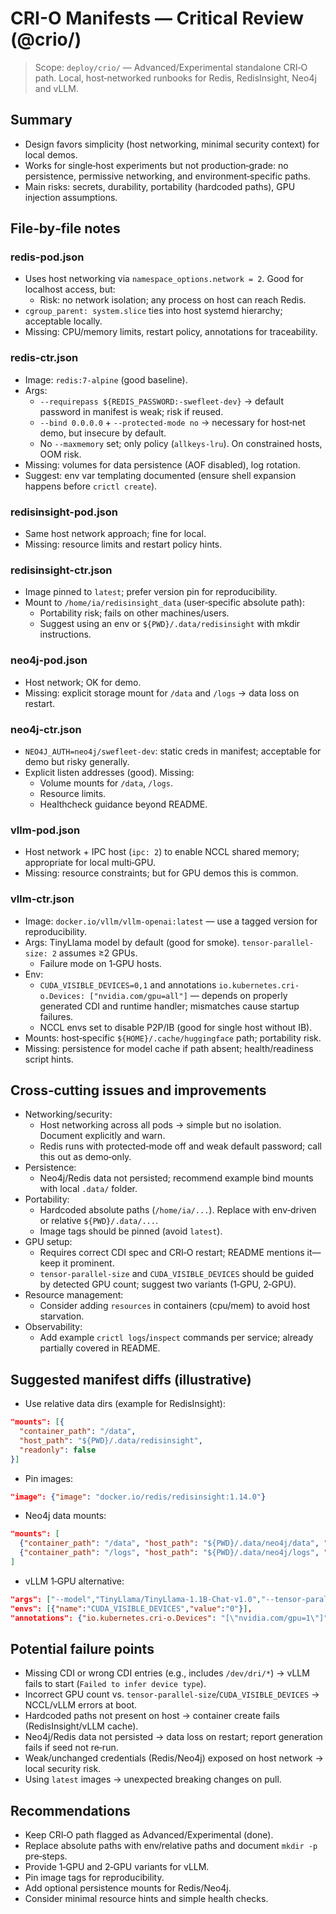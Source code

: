 # CRI-O Manifests — Critical Review (@crio/)

> Scope: `deploy/crio/` — Advanced/Experimental standalone CRI‑O path. Local, host‑networked runbooks for Redis, RedisInsight, Neo4j and vLLM.

## Summary
- Design favors simplicity (host networking, minimal security context) for local demos.
- Works for single‑host experiments but not production‑grade: no persistence, permissive networking, and environment‑specific paths.
- Main risks: secrets, durability, portability (hardcoded paths), GPU injection assumptions.

## File‑by‑file notes

### redis-pod.json
- Uses host networking via `namespace_options.network = 2`. Good for localhost access, but:
  - Risk: no network isolation; any process on host can reach Redis.
- `cgroup_parent: system.slice` ties into host systemd hierarchy; acceptable locally.
- Missing: CPU/memory limits, restart policy, annotations for traceability.

### redis-ctr.json
- Image: `redis:7-alpine` (good baseline).
- Args:
  - `--requirepass ${REDIS_PASSWORD:-swefleet-dev}` → default password in manifest is weak; risk if reused.
  - `--bind 0.0.0.0` + `--protected-mode no` → necessary for host‑net demo, but insecure by default.
  - No `--maxmemory` set; only policy (`allkeys-lru`). On constrained hosts, OOM risk.
- Missing: volumes for data persistence (AOF disabled), log rotation.
- Suggest: env var templating documented (ensure shell expansion happens before `crictl create`).

### redisinsight-pod.json
- Same host network approach; fine for local.
- Missing: resource limits and restart policy hints.

### redisinsight-ctr.json
- Image pinned to `latest`; prefer version pin for reproducibility.
- Mount to `/home/ia/redisinsight_data` (user‑specific absolute path):
  - Portability risk; fails on other machines/users.
  - Suggest using an env or `${PWD}/.data/redisinsight` with mkdir instructions.

### neo4j-pod.json
- Host network; OK for demo.
- Missing: explicit storage mount for `/data` and `/logs` → data loss on restart.

### neo4j-ctr.json
- `NEO4J_AUTH=neo4j/swefleet-dev`: static creds in manifest; acceptable for demo but risky generally.
- Explicit listen addresses (good). Missing:
  - Volume mounts for `/data`, `/logs`.
  - Resource limits.
  - Healthcheck guidance beyond README.

### vllm-pod.json
- Host network + IPC host (`ipc: 2`) to enable NCCL shared memory; appropriate for local multi‑GPU.
- Missing: resource constraints; but for GPU demos this is common.

### vllm-ctr.json
- Image: `docker.io/vllm/vllm-openai:latest` — use a tagged version for reproducibility.
- Args: TinyLlama model by default (good for smoke). `tensor-parallel-size: 2` assumes ≥2 GPUs.
  - Failure mode on 1‑GPU hosts.
- Env:
  - `CUDA_VISIBLE_DEVICES=0,1` and annotations `io.kubernetes.cri-o.Devices: ["nvidia.com/gpu=all"]` — depends on properly generated CDI and runtime handler; mismatches cause startup failures.
  - NCCL envs set to disable P2P/IB (good for single host without IB).
- Mounts: host‑specific `${HOME}/.cache/huggingface` path; portability risk.
- Missing: persistence for model cache if path absent; health/readiness script hints.

## Cross‑cutting issues and improvements

- Networking/security:
  - Host networking across all pods → simple but no isolation. Document explicitly and warn.
  - Redis runs with protected‑mode off and weak default password; call this out as demo‑only.
- Persistence:
  - Neo4j/Redis data not persisted; recommend example bind mounts with local `.data/` folder.
- Portability:
  - Hardcoded absolute paths (`/home/ia/...`). Replace with env‑driven or relative `${PWD}/.data/...`.
  - Image tags should be pinned (avoid `latest`).
- GPU setup:
  - Requires correct CDI spec and CRI‑O restart; README mentions it—keep it prominent.
  - `tensor-parallel-size` and `CUDA_VISIBLE_DEVICES` should be guided by detected GPU count; suggest two variants (1‑GPU, 2‑GPU).
- Resource management:
  - Consider adding `resources` in containers (cpu/mem) to avoid host starvation.
- Observability:
  - Add example `crictl logs`/`inspect` commands per service; already partially covered in README.

## Suggested manifest diffs (illustrative)

- Use relative data dirs (example for RedisInsight):

```json
"mounts": [{
  "container_path": "/data",
  "host_path": "${PWD}/.data/redisinsight",
  "readonly": false
}]
```

- Pin images:

```json
"image": {"image": "docker.io/redis/redisinsight:1.14.0"}
```

- Neo4j data mounts:

```json
"mounts": [
  {"container_path": "/data", "host_path": "${PWD}/.data/neo4j/data", "readonly": false},
  {"container_path": "/logs", "host_path": "${PWD}/.data/neo4j/logs", "readonly": false}
]
```

- vLLM 1‑GPU alternative:

```json
"args": ["--model","TinyLlama/TinyLlama-1.1B-Chat-v1.0","--tensor-parallel-size","1","--gpu-memory-utilization","0.85","--host","0.0.0.0","--port","8000"],
"envs": [{"name":"CUDA_VISIBLE_DEVICES","value":"0"}],
"annotations": {"io.kubernetes.cri-o.Devices": "[\"nvidia.com/gpu=1\"]"}
```

## Potential failure points

- Missing CDI or wrong CDI entries (e.g., includes `/dev/dri/*`) → vLLM fails to start (`Failed to infer device type`).
- Incorrect GPU count vs. `tensor-parallel-size`/`CUDA_VISIBLE_DEVICES` → NCCL/vLLM errors at boot.
- Hardcoded paths not present on host → container create fails (RedisInsight/vLLM cache).
- Neo4j/Redis data not persisted → data loss on restart; report generation fails if seed not re‑run.
- Weak/unchanged credentials (Redis/Neo4j) exposed on host network → local security risk.
- Using `latest` images → unexpected breaking changes on pull.

## Recommendations

- Keep CRI‑O path flagged as Advanced/Experimental (done).
- Replace absolute paths with env/relative paths and document `mkdir -p` pre‑steps.
- Provide 1‑GPU and 2‑GPU variants for vLLM.
- Pin image tags for reproducibility.
- Add optional persistence mounts for Redis/Neo4j.
- Consider minimal resource hints and simple health checks.
